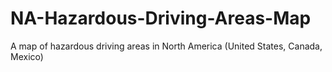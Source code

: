 # NA-Hazardous-Driving-Areas-Map
A map of hazardous driving areas in North America (United States, Canada, Mexico)
